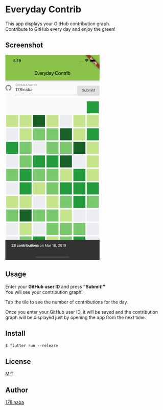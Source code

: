 # Everyday Contrib

This app displays your GitHub contribution graph.  
Contribute to GitHub every day and enjoy the green!

## Screenshot

<img src="screenshots/screenshot.png" alt="Screenshot" height="640">

## Usage

Enter your **GitHub user ID** and press **"Submit!"**  
You will see your contribution graph!

Tap the tile to see the number of contributions for the day.

Once you enter your GitHub user ID, it will be saved and the contribution graph will be displayed just by opening the app from the next time.

## Install

```console
$ flutter run --release
```

## License

[MIT](LICENSE)

## Author

[178inaba](https://github.com/178inaba)
